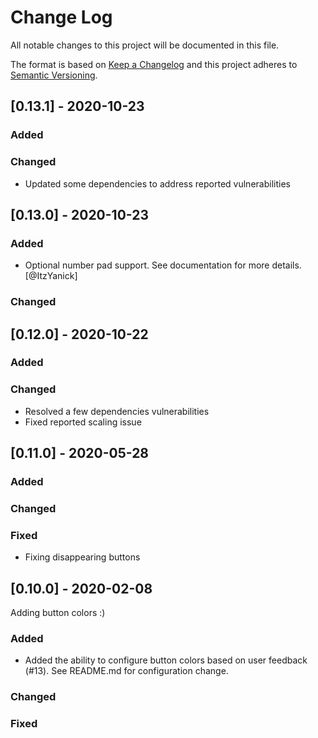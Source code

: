 # Change Log
All notable changes to this project will be documented in this file.
 
The format is based on [Keep a Changelog](http://keepachangelog.com/)
and this project adheres to [Semantic Versioning](http://semver.org/).

## [0.13.1] - 2020-10-23
 
### Added

### Changed
- Updated some dependencies to address reported vulnerabilities

## [0.13.0] - 2020-10-23
 
### Added
- Optional number pad support. See documentation for more details. [@ItzYanick]

### Changed

## [0.12.0] - 2020-10-22
 
### Added
 
### Changed
- Resolved a few dependencies vulnerabilities
- Fixed reported scaling issue

## [0.11.0] - 2020-05-28
 
### Added
 
### Changed
 
### Fixed
- Fixing disappearing buttons
 
## [0.10.0] - 2020-02-08
 
Adding button colors :)
 
### Added
- Added the ability to configure button colors based on user feedback (#13). See README.md for configuration change.
 
### Changed
 
### Fixed
 